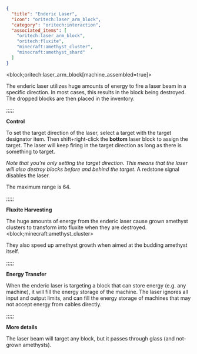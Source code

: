 ```json
{
  "title": "Enderic Laser",
  "icon": "oritech:laser_arm_block",
  "category": "oritech:interaction",
  "associated_items": [
    "oritech:laser_arm_block",
    "oritech:fluxite",
    "minecraft:amethyst_cluster",
    "minecraft:amethyst_shard"
  ]
}
```

<block;oritech:laser_arm_block[machine_assembled=true]>

The enderic laser utilizes huge amounts of energy to fire a laser beam in a specific direction. In most cases, this results in the block being destroyed. 
The dropped blocks are then placed in the inventory.

;;;;;

**Control**

To set the target direction of the laser, select a target with the target designator item. Then shift+right-click the **bottom** laser block to assign the target. The laser will 
keep firing in the target direction as long as there is something to target. 

*Note that you're only setting the target direction. This means that the laser will also destroy blocks before and behind the target*.
A redstone signal disables the laser.

The maximum range is 64.

;;;;;

**Fluxite Harvesting**


The huge amounts of energy from the enderic laser cause grown amethyst clusters to transform into fluxite when they are destroyed.
<block;minecraft:amethyst_cluster>

They also speed up amethyst growth when aimed at the budding amethyst itself.

;;;;;

**Energy Transfer**

When the enderic laser is targeting a block that can store energy (e.g. any machine), it will fill the energy storage of the machine.
The laser ignores all input and output limits, and can fill the energy storage of machines that may not accept energy from cables directly.

;;;;;

**More details**

The laser beam will target any block, but it passes through glass (and not-grown amethysts).